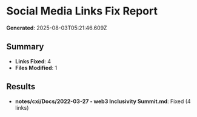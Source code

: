 # Social Media Links Fix Report

**Generated**: 2025-08-03T05:21:46.609Z

## Summary

- **Links Fixed**: 4
- **Files Modified**: 1

## Results

- **notes/cxi/Docs/2022-03-27 - web3 Inclusivity Summit.md**: Fixed (4 links)
